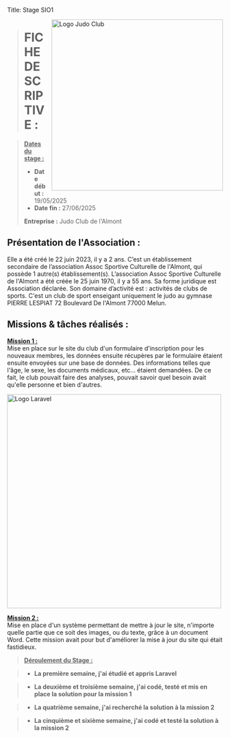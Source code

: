 Title: Stage SIO1

<img src="/images/jc_logo.jpg" alt="Logo Judo Club" width="400px" style="float:right; padding-left:10px;">

> # FICHE DESCRIPTIVE :


> <u>**Dates du stage :**</u>
>
> - **Date début :** 19/05/2025
> - **Date fin :** 27/06/2025
>
> **Entreprise :** Judo Club de l'Almont 


## Présentation de l'Association :
 Elle a été créé le 22 juin 2023, il y a 2 ans. C’est un établissement secondaire de l’association Assoc Sportive Culturelle de l'Almont, qui possède 1 autre(s) établissement(s).
 L’association Assoc Sportive Culturelle de l'Almont a été créée le 25 juin 1970, il y a 55 ans. Sa forme juridique est Association déclarée. Son domaine d’activité est : activités de clubs de sports.
 C'est un club de sport enseigant uniquement le judo au gymnase PIERRE LESPIAT 72 Boulevard De l'Almont 77000 Melun.


##   Missions & tâches réalisés : 
<u>**Mission 1 :**</u> <br>
Mise en place sur le site du club d'un formulaire d'inscription pour les nouveaux membres, les données ensuite récupères par le formulaire étaient ensuite envoyées sur une base de données.
Des informations telles que l'âge, le sexe, les documents médicaux, etc... étaient demandées. De ce fait, le club pouvait faire des analyses, pouvait savoir quel besoin avait qu'elle personne et bien d'autres.

<!---![Logo Laravel](/images/LaravelLogo.png)-->
<img src="/images/LaravelLogo.png" alt="Logo Laravel" width="500px">

<u>**Mission 2 :**</u> <br>
Mise en place d'un système permettant de mettre à jour le site, n'importe quelle partie que ce soit des images, ou du texte, grâce à un document Word. Cette mission avait pour but d'améliorer la mise à jour du site qui était fastidieux.


> <u>**Déroulement du Stage :**</u>

> - **La première semaine, j'ai étudié et appris Laravel**

> - **La deuxième et troisième semaine, j'ai codé, testé et mis en place la solution pour la mission 1**

> - **La quatrième semaine, j'ai recherché la solution à la mission 2**

> - **La cinquième et sixième semaine, j'ai codé et testé la solution à la mission 2**